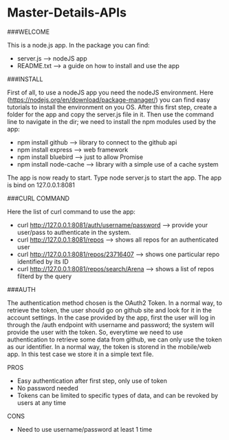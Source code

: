 # Master-Details-APIs

###WELCOME

This is a node.js app.
In the package you can find:
* server.js --> nodeJS app
* README.txt --> a guide on how to install and use the app


###INSTALL 

First of all, to use a nodeJS app you need the nodeJS environment. 
Here (https://nodejs.org/en/download/package-manager/) you can find easy tutorials to install the environment on you OS.
After this first step, create a folder for the app and copy the server.js file in it. 
Then use the command line to navigate in the dir; we need to install the npm modules used by the app:
* npm install github --> library to connect to the github api
* npm install express --> web framework
* npm install bluebird --> just to allow Promise
* npm install node-cache --> library with a simple use of a cache system

The app is now ready to start. Type node server.js to start the app. The app is bind on 127.0.0.1:8081


###CURL COMMAND 

Here the list of curl command to use the app:
* curl http://127.0.0.1:8081/auth/username/password --> provide your user/pass to authenticate in the system.
* curl http://127.0.0.1:8081/repos --> shows all repos for an authenticated user
* curl http://127.0.0.1:8081/repos/23716407 --> shows one particular repo identified by its ID
* curl http://127.0.0.1:8081/repos/search/Arena --> shows a list of repos filterd by the query


###AUTH

The authentication method chosen is the OAuth2 Token.
In a normal way, to retrieve the token, the user should go on github site and look for it in the account settings.
In the case provided by the app, first the user will log in through the /auth endpoint with username and password; the system will provide the user with the token.
So, everytime we need to use authentication to retrieve some data from github, we can only use the token as our identifier.
In a normal way, the token is storend in the mobile/web app. In this test case we store it in a simple text file.

PROS
* Easy authentication after first step, only use of token
* No password needed
* Tokens can be limited to specific types of data, and can be revoked by users at any time

CONS
* Need to use username/password at least 1 time
